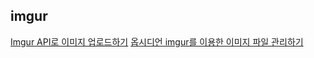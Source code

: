 ## imgur
[Imgur API로 이미지 업로드하기](https://marshallku.com/dev/imgur-api%EB%A1%9C-%EC%9D%B4%EB%AF%B8%EC%A7%80-%EC%97%85%EB%A1%9C%EB%93%9C%ED%95%98%EA%B8%B0)
[옵시디언 imgur를 이용한 이미지 파일 관리하기](https://seong6496.tistory.com/578)
